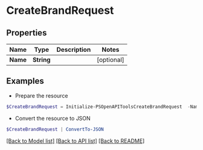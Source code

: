 # CreateBrandRequest
## Properties

Name | Type | Description | Notes
------------ | ------------- | ------------- | -------------
**Name** | **String** |  | [optional] 

## Examples

- Prepare the resource
```powershell
$CreateBrandRequest = Initialize-PSOpenAPIToolsCreateBrandRequest  -Name null
```

- Convert the resource to JSON
```powershell
$CreateBrandRequest | ConvertTo-JSON
```

[[Back to Model list]](../README.md#documentation-for-models) [[Back to API list]](../README.md#documentation-for-api-endpoints) [[Back to README]](../README.md)


